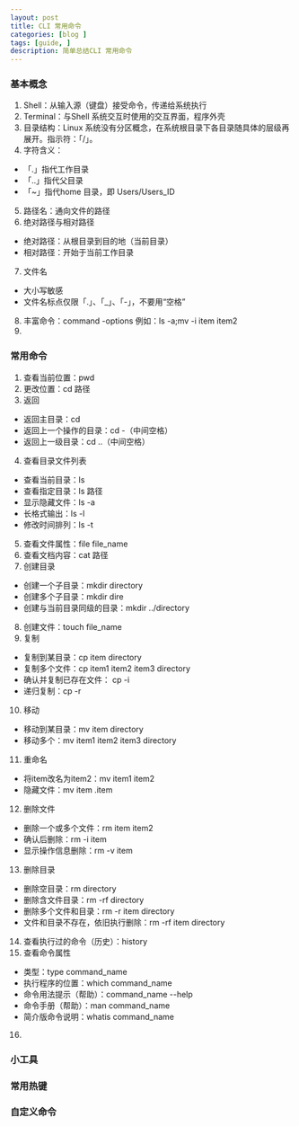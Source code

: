 ```yaml
---
layout: post
title: CLI 常用命令
categories: [blog ]
tags: [guide, ]
description: 简单总结CLI 常用命令
---
```


### 基本概念
1. Shell：从输入源（键盘）接受命令，传递给系统执行
2. Terminal：与Shell 系统交互时使用的交互界面，程序外壳
3. 目录结构：Linux 系统没有分区概念，在系统根目录下各目录随具体的层级再展开。指示符：「/」。
4. 字符含义：
  * 「.」指代工作目录
  * 「..」指代父目录
  * 「~」指代home 目录，即 Users/Users_ID
5. 路径名：通向文件的路径
6. 绝对路径与相对路径
  * 绝对路径：从根目录到目的地（当前目录）
  * 相对路径：开始于当前工作目录
7. 文件名
  * 大小写敏感
  * 文件名标点仅限「.」、「_」、「-」，不要用“空格”
8. 丰富命令：command -options    例如：ls -a;mv -i item item2
9. 

### 常用命令
1. 查看当前位置：pwd
2. 更改位置：cd 路径
3. 返回
  * 返回主目录：cd
  * 返回上一个操作的目录：cd -（中间空格）
  * 返回上一级目录：cd ..（中间空格）
4. 查看目录文件列表
  * 查看当前目录：ls
  * 查看指定目录：ls 路径
  * 显示隐藏文件：ls -a
  * 长格式输出：ls -l
  * 修改时间排列：ls -t
5. 查看文件属性：file file_name
6. 查看文档内容：cat 路径
7. 创建目录
  * 创建一个子目录：mkdir directory
  * 创建多个子目录：mkdir dire
  * 创建与当前目录同级的目录：mkdir ../directory
8. 创建文件：touch file_name
9. 复制
  * 复制到某目录：cp item directory
  * 复制多个文件：cp item1 item2 item3 directory
  * 确认并复制已存在文件： cp -i
  * 递归复制：cp -r
10. 移动
  * 移动到某目录：mv item directory
  * 移动多个：mv item1 item2 item3 directory
11. 重命名
  * 将item改名为item2：mv item1 item2
  * 隐藏文件：mv item .item
12. 删除文件
  * 删除一个或多个文件：rm item item2
  * 确认后删除：rm -i item
  * 显示操作信息删除：rm -v item
13. 删除目录
  * 删除空目录：rm directory
  * 删除含文件目录：rm -rf directory
  * 删除多个文件和目录：rm -r item directory 
  * 文件和目录不存在，依旧执行删除：rm -rf item directory
14. 查看执行过的命令（历史）：history
15. 查看命令属性
  * 类型：type command_name
  * 执行程序的位置：which command_name
  * 命令用法提示（帮助）：command_name --help
  * 命令手册（帮助）：man command_name
  * 简介版命令说明：whatis command_name
16. 

### 小工具
### 常用热键
### 自定义命令
